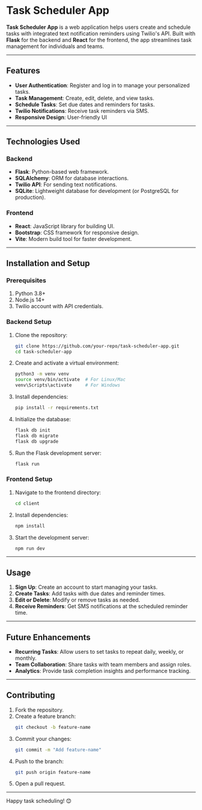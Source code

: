 # Task Scheduler App

**Task Scheduler App** is a web application helps users create and schedule tasks with integrated text notification reminders using Twilio's API. Built with **Flask** for the backend and **React** for the frontend, the app streamlines task management for individuals and teams.

---

## Features

- **User Authentication**: Register and log in to manage your personalized tasks.
- **Task Management**: Create, edit, delete, and view tasks.
- **Schedule Tasks**: Set due dates and reminders for tasks.
- **Twilio Notifications**: Receive task reminders via SMS.
- **Responsive Design**: User-friendly UI 

---

## Technologies Used

### Backend
- **Flask**: Python-based web framework.
- **SQLAlchemy**: ORM for database interactions.
- **Twilio API**: For sending text notifications.
- **SQLite**: Lightweight database for development (or PostgreSQL for production).

### Frontend
- **React**: JavaScript library for building UI.
- **Bootstrap**: CSS framework for responsive design.
- **Vite**: Modern build tool for faster development.

---

## Installation and Setup

### Prerequisites
1. Python 3.8+
2. Node.js 14+
3. Twilio account with API credentials.

### Backend Setup
1. Clone the repository:
   ```bash
   git clone https://github.com/your-repo/task-scheduler-app.git
   cd task-scheduler-app
   ```
2. Create and activate a virtual environment:
   ```bash
   python3 -m venv venv
   source venv/bin/activate  # For Linux/Mac
   venv\Scripts\activate     # For Windows
   ```
3. Install dependencies:
   ```bash
   pip install -r requirements.txt
   ```
4. Initialize the database:
   ```bash
   flask db init
   flask db migrate
   flask db upgrade
   ```
5. Run the Flask development server:
   ```bash
   flask run
   ```

### Frontend Setup
1. Navigate to the frontend directory:
   ```bash
   cd client
   ```
2. Install dependencies:
   ```bash
   npm install
   ```
3. Start the development server:
   ```bash
   npm run dev
   ```

---

## Usage

1. **Sign Up**: Create an account to start managing your tasks.
2. **Create Tasks**: Add tasks with due dates and reminder times.
3. **Edit or Delete**: Modify or remove tasks as needed.
4. **Receive Reminders**: Get SMS notifications at the scheduled reminder time.

---

## Future Enhancements

- **Recurring Tasks**: Allow users to set tasks to repeat daily, weekly, or monthly.
- **Team Collaboration**: Share tasks with team members and assign roles.
- **Analytics**: Provide task completion insights and performance tracking.

---

## Contributing

1. Fork the repository.
2. Create a feature branch:
   ```bash
   git checkout -b feature-name
   ```
3. Commit your changes:
   ```bash
   git commit -m "Add feature-name"
   ```
4. Push to the branch:
   ```bash
   git push origin feature-name
   ```
5. Open a pull request.

---

Happy task scheduling! 😊


